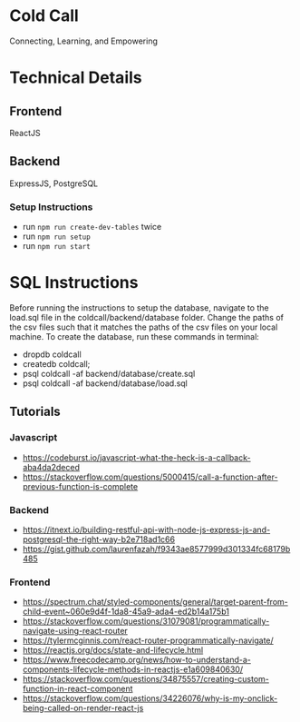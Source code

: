 # Cold Call
Connecting, Learning, and Empowering

# Technical Details
## Frontend
ReactJS

## Backend
ExpressJS, PostgreSQL
### Setup Instructions
- run `npm run create-dev-tables` twice
- run `npm run setup`
- run `npm run start`

# SQL Instructions
Before running the instructions to setup the database, navigate to the load.sql file in the coldcall/backend/database folder. Change the paths of the csv files such that it matches the paths of the csv files on your local machine.
To create the database, run these commands in terminal:
- dropdb coldcall
- createdb coldcall;
- psql coldcall -af backend/database/create.sql
- psql coldcall -af backend/database/load.sql



## Tutorials
### Javascript
- https://codeburst.io/javascript-what-the-heck-is-a-callback-aba4da2deced
- https://stackoverflow.com/questions/5000415/call-a-function-after-previous-function-is-complete


### Backend
- https://itnext.io/building-restful-api-with-node-js-express-js-and-postgresql-the-right-way-b2e718ad1c66
- https://gist.github.com/laurenfazah/f9343ae8577999d301334fc68179b485

### Frontend
- https://spectrum.chat/styled-components/general/target-parent-from-child-event~060e9d4f-1da8-45a9-ada4-ed2b14a175b1
- https://stackoverflow.com/questions/31079081/programmatically-navigate-using-react-router
- https://tylermcginnis.com/react-router-programmatically-navigate/
- https://reactjs.org/docs/state-and-lifecycle.html
- https://www.freecodecamp.org/news/how-to-understand-a-components-lifecycle-methods-in-reactjs-e1a609840630/
- https://stackoverflow.com/questions/34875557/creating-custom-function-in-react-component
- https://stackoverflow.com/questions/34226076/why-is-my-onclick-being-called-on-render-react-js

